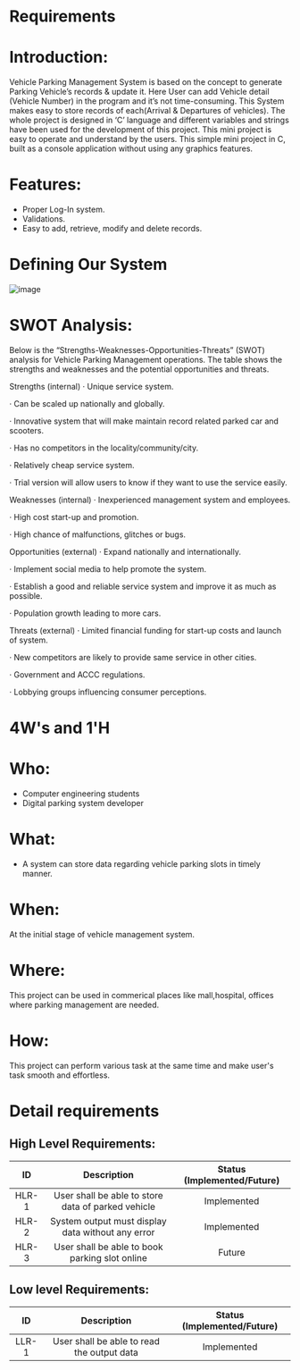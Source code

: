 # Requirements

# Introduction:

Vehicle Parking Management System is based on the concept to generate Parking Vehicle’s records & update it.  Here User can add Vehicle detail (Vehicle Number) in the program and it’s not time-consuming. This System makes easy to store records of each(Arrival & Departures of vehicles). The whole project is designed in ‘C’ language and different variables and strings have been used for the development of this project. This mini project is easy to operate and understand by the users. This simple mini project in C, built as a console application without using any graphics features.

# Features:
* Proper Log-In system.
* Validations.
* Easy to add, retrieve, modify and delete records.

# Defining Our System

![image](https://user-images.githubusercontent.com/90107175/160878867-d5ccc186-5da6-48df-a531-807a720cc34c.png)




# SWOT Analysis:

Below is the “Strengths-Weaknesses-Opportunities-Threats” (SWOT) analysis for Vehicle Parking Management operations. The table shows the strengths and weaknesses and the potential opportunities and threats.

Strengths (internal)
·       Unique service system.

·       Can be scaled up nationally and globally.

·       Innovative system that will make maintain record related parked car and scooters.

·       Has no competitors in the locality/community/city.

·       Relatively cheap service system.

·       Trial version will allow users to know if they want to use the service easily.

Weaknesses (internal)
·       Inexperienced management system and employees.

·       High cost start-up and promotion.

·       High chance of malfunctions, glitches or bugs.

Opportunities (external)
·       Expand nationally and internationally.

·       Implement social media to help promote the system.

·       Establish a good and reliable service system and improve it as much as possible.

·       Population growth leading to more cars.

Threats (external)
·       Limited financial funding for start-up costs and launch of system.

·       New competitors are likely to provide same service in other cities.

·       Government and ACCC regulations.

·       Lobbying groups influencing consumer perceptions.

# 4W's and 1'H
# Who:
* Computer engineering students
* Digital parking system developer
# What:
* A system can store data regarding vehicle parking slots in timely manner.
# When:
At the initial stage of vehicle management system.
# Where:
This project can be used in commerical places like mall,hospital, offices where parking management are needed.
# How:
This project can perform various task at the same time and make user's task smooth and effortless.

# Detail requirements
## High Level Requirements:

| ID | Description | Status (Implemented/Future)|
|:---:|:---:|:---:|
|HLR-1| User shall be able to store data of parked vehicle |Implemented|
|HLR-2| System output must display data without any error |Implemented|
|HLR-3| User shall be able to book parking slot online|Future|

##  Low level Requirements:
| ID | Description | Status (Implemented/Future)|
|:---:|:---:|:---:|
|LLR-1|User shall be able to read the output data|Implemented| 
